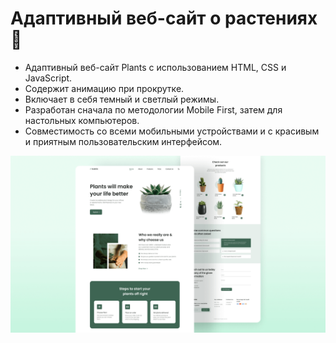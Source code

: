 # Адаптивный веб-сайт о растениях 🎍 

- Адаптивный веб-сайт Plants с использованием HTML, CSS и JavaScript.
- Содержит анимацию при прокрутке.
- Включает в себя темный и светлый режимы.
- Разработан сначала по методологии Mobile First, затем для настольных компьютеров.
- Совместимость со всеми мобильными устройствами и с красивым и приятным пользовательским интерфейсом.

![preview img](/preview.png)
